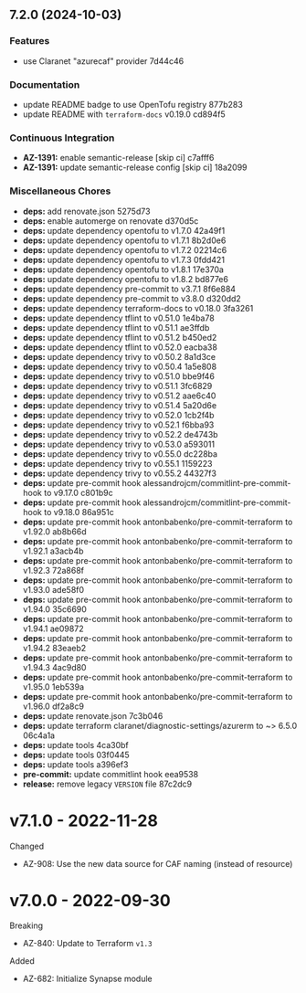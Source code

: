 ## 7.2.0 (2024-10-03)

### Features

* use Claranet "azurecaf" provider 7d44c46

### Documentation

* update README badge to use OpenTofu registry 877b283
* update README with `terraform-docs` v0.19.0 cd894f5

### Continuous Integration

* **AZ-1391:** enable semantic-release [skip ci] c7afff6
* **AZ-1391:** update semantic-release config [skip ci] 18a2099

### Miscellaneous Chores

* **deps:** add renovate.json 5275d73
* **deps:** enable automerge on renovate d370d5c
* **deps:** update dependency opentofu to v1.7.0 42a49f1
* **deps:** update dependency opentofu to v1.7.1 8b2d0e6
* **deps:** update dependency opentofu to v1.7.2 02214c6
* **deps:** update dependency opentofu to v1.7.3 0fdd421
* **deps:** update dependency opentofu to v1.8.1 17e370a
* **deps:** update dependency opentofu to v1.8.2 bd877e6
* **deps:** update dependency pre-commit to v3.7.1 8f6e884
* **deps:** update dependency pre-commit to v3.8.0 d320dd2
* **deps:** update dependency terraform-docs to v0.18.0 3fa3261
* **deps:** update dependency tflint to v0.51.0 1e4ba78
* **deps:** update dependency tflint to v0.51.1 ae3ffdb
* **deps:** update dependency tflint to v0.51.2 b450ed2
* **deps:** update dependency tflint to v0.52.0 eacba38
* **deps:** update dependency trivy to v0.50.2 8a1d3ce
* **deps:** update dependency trivy to v0.50.4 1a5e808
* **deps:** update dependency trivy to v0.51.0 bbe9f46
* **deps:** update dependency trivy to v0.51.1 3fc6829
* **deps:** update dependency trivy to v0.51.2 aae6c40
* **deps:** update dependency trivy to v0.51.4 5a20d6e
* **deps:** update dependency trivy to v0.52.0 1cb2f4b
* **deps:** update dependency trivy to v0.52.1 f6bba93
* **deps:** update dependency trivy to v0.52.2 de4743b
* **deps:** update dependency trivy to v0.53.0 a593011
* **deps:** update dependency trivy to v0.55.0 dc228ba
* **deps:** update dependency trivy to v0.55.1 1159223
* **deps:** update dependency trivy to v0.55.2 44327f3
* **deps:** update pre-commit hook alessandrojcm/commitlint-pre-commit-hook to v9.17.0 c801b9c
* **deps:** update pre-commit hook alessandrojcm/commitlint-pre-commit-hook to v9.18.0 86a951c
* **deps:** update pre-commit hook antonbabenko/pre-commit-terraform to v1.92.0 ab8b66d
* **deps:** update pre-commit hook antonbabenko/pre-commit-terraform to v1.92.1 a3acb4b
* **deps:** update pre-commit hook antonbabenko/pre-commit-terraform to v1.92.3 72a868f
* **deps:** update pre-commit hook antonbabenko/pre-commit-terraform to v1.93.0 ade58f0
* **deps:** update pre-commit hook antonbabenko/pre-commit-terraform to v1.94.0 35c6690
* **deps:** update pre-commit hook antonbabenko/pre-commit-terraform to v1.94.1 ae09872
* **deps:** update pre-commit hook antonbabenko/pre-commit-terraform to v1.94.2 83eaeb2
* **deps:** update pre-commit hook antonbabenko/pre-commit-terraform to v1.94.3 4ac9d80
* **deps:** update pre-commit hook antonbabenko/pre-commit-terraform to v1.95.0 1eb539a
* **deps:** update pre-commit hook antonbabenko/pre-commit-terraform to v1.96.0 df2a8c9
* **deps:** update renovate.json 7c3b046
* **deps:** update terraform claranet/diagnostic-settings/azurerm to ~> 6.5.0 06c4a1a
* **deps:** update tools 4ca30bf
* **deps:** update tools 03f0445
* **deps:** update tools a396ef3
* **pre-commit:** update commitlint hook eea9538
* **release:** remove legacy `VERSION` file 87c2dc9

# v7.1.0 - 2022-11-28

Changed
  * AZ-908: Use the new data source for CAF naming (instead of resource)

# v7.0.0 - 2022-09-30

Breaking
  * AZ-840: Update to Terraform `v1.3`

Added
  * AZ-682: Initialize Synapse module
